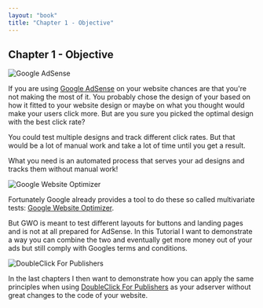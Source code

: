 ```yaml
---
layout: "book"
title: "Chapter 1 - Objective"
---
```

## Chapter 1 - Objective

![Google AdSense](/dfpadsenseoptimiser/img/google-adsense-logo.gif "Google AdSense logo")

If you are using [Google AdSense](http://www.google.com/adsense "Google AdSense homepage") on your website chances are that you're not making the most of it.
You probably chose the design of your based on how it fitted to your website design or maybe on what
you thought would make your users click more. But are you sure you picked the optimal design with
the best click rate?

You could test multiple designs and track different click rates. But that would be a lot of manual
work and take a lot of time until you get a result.

<script type="text/javascript"><!--
google_ad_client = "ca-pub-5588356258460519";
/* first_ad */
google_ad_slot = "3376802008";
google_ad_width = 300;
google_ad_height = 250;
googel_test = "on";
//-->
</script>
<script type="text/javascript"
src="http://pagead2.googlesyndication.com/pagead/show_ads.js">
</script>

What you need is an automated process that serves your ad designs and tracks them without manual work!

![Google Website Optimizer](/dfpadsenseoptimiser/img/google-website-optimizer-logo.gif "Google Website Optimizer logo")

Fortunately Google already provides a tool to do these so called multivariate tests: [Google Website
Optimizer](http://www.google.com/websiteoptimizer "Google Website Optimizer homepage").

But GWO is meant to test different layouts for buttons and landing pages and is not at all prepared
for AdSense. In this Tutorial I want to demonstrate a way you can combine the two and eventually get
more money out of your ads but still comply with Googles terms and conditions.

![DoubleClick For Publishers](/dfpadsenseoptimiser/img/doubleclick-for-publishers-logo.png "DoubleClick For Publishers logo")

In the last chapters I then want to demonstrate how you can apply the same principles when using
[DoubleClick For Publishers](http://www.google.com/admanager "DoubleClick For Publishers homepage") as
your adserver without great changes to the code of your website.
